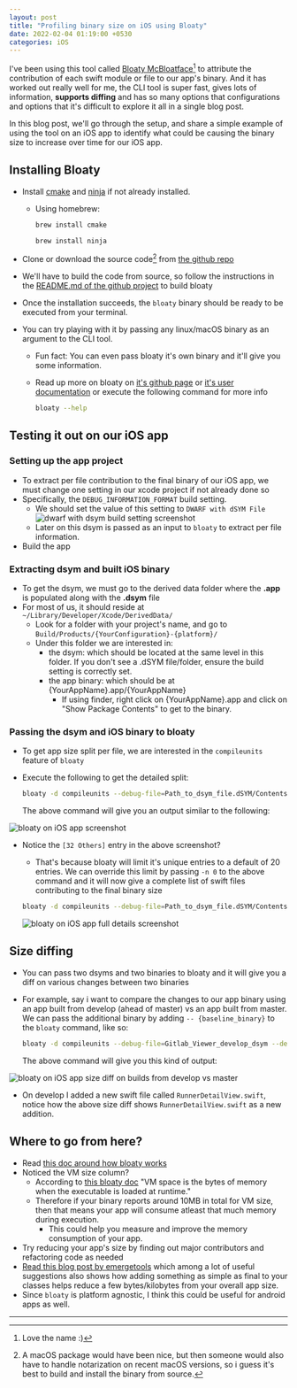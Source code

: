 ```yaml
---
layout: post
title: "Profiling binary size on iOS using Bloaty"
date: 2022-02-04 01:19:00 +0530
categories: iOS
---
```


I've been using this tool called [Bloaty McBloatface](https://github.com/google/bloaty)[^1] to attribute the contribution of each swift module or file to our app's binary. And it has worked out really well for me, the CLI tool is super fast, gives lots of information, **supports diffing** and has so many options that configurations and options that it's difficult to explore it all in a single blog post.

In this blog post, we'll go through the setup, and share a simple example of using the tool on an iOS app to identify what could be causing the binary size to increase over time for our iOS app.

## Installing Bloaty

- Install [cmake](https://cmake.org/) and [ninja]((https://ninja-build.org/)) if not already installed.
  - Using homebrew:

    ```bash
    brew install cmake
    ```

    ```bash
    brew install ninja
    ```

- Clone or download the source code[^2] from [the github repo](https://github.com/google/bloaty)
- We'll have to build the code from source, so follow the instructions in the [README.md of the github project](https://github.com/google/bloaty) to build bloaty
- Once the installation succeeds, the `bloaty` binary should be ready to be executed from your terminal.
- You can try playing with it by passing any linux/macOS binary as an argument to the CLI tool.
  - Fun fact: You can even pass bloaty it's own binary and it'll give you some information.
  - Read up more on bloaty on [it's github page](https://github.com/google/bloaty) or [it's user documentation](https://github.com/google/bloaty/blob/f01ea59bdda11708d74a3826c23d6e2db6c996f0/doc/using.md) or execute the following command for more info
  
    ```bash
    bloaty --help
    ```

## Testing it out on our iOS app

### Setting up the app project

- To extract per file contribution to the final binary of our iOS app, we must change one setting in our xcode project if not already done so
- Specifically, the `DEBUG_INFORMATION_FORMAT` build setting.
  - We should set the value of this setting to `DWARF with dSYM File`
    ![dwarf with dsym build setting screenshot](/assets/bloaty/2022_02_04_dwarf_with_dsym_build_setting.png)
  - Later on this dsym is passed as an input to `bloaty` to extract per file information.
- Build the app

### Extracting dsym and built iOS binary

- To get the dsym, we must go to the derived data folder where the **.app** is populated along with the **.dsym** file
- For most of us, it should reside at `~/Library/Developer/Xcode/DerivedData/`
  - Look for a folder with your project's name, and go to `Build/Products/{YourConfiguration}-{platform}/`
  - Under this folder we are interested in:
    - the dsym: which should be located at the same level in this folder. If you don't see a .dSYM file/folder, ensure the build setting is correctly set.
    - the app binary: which should be at {YourAppName}.app/{YourAppName}
      - If using finder, right click on {YourAppName}.app and click on "Show Package Contents" to get to the binary.

### Passing the dsym and iOS binary to bloaty

- To get app size split per file, we are interested in the `compileunits` feature of `bloaty`
- Execute the following to get the detailed split:

  ```bash
  bloaty -d compileunits --debug-file=Path_to_dsym_file.dSYM/Contents/Resources/DWARF/{YOUR_APP_NAME} path_to_your_app_binary
  ```

  The above command will give you an output similar to the following:

![bloaty on iOS app screenshot](/assets/bloaty/2022_02_04_bloaty_compile_units_default.png)

- Notice the `[32 Others]` entry in the above screenshot?
  - That's because bloaty will limit it's unique entries to a default of 20 entries. We can override this limit by passing `-n 0` to the above command and it will now give a complete list of swift files contributing to the final binary size

  ```bash
  bloaty -d compileunits --debug-file=Path_to_dsym_file.dSYM/Contents/Resources/DWARF/{YOUR_APP_NAME} path_to_your_app_binary -n 0
  ```

  ![bloaty on iOS app full details screenshot](/assets/bloaty/2022_02_04_bloaty_compile_units_all_details.png)

## Size diffing

- You can pass two dsyms and two binaries to bloaty and it will give you a diff on various changes between two binaries

- For example, say i want to compare the changes to our app binary using an app built from develop (ahead of master) vs an app built from master. We can pass the additional binary by adding `-- {baseline_binary}` to the `bloaty` command, like so:

  ```bash
  bloaty -d compileunits --debug-file=Gitlab_Viewer_develop_dsym --debug-file=Gitlab_Viewer_master_dsym Gitlab_Viewer_develop -- Gitlab_Viewer_master
  ```

  The above command will give you this kind of output:

![bloaty on iOS app size diff on builds from develop vs master](/assets/bloaty/2022_02_04_bloaty_size_diff_develop_vs_master.png)

- On develop I added a new swift file called `RunnerDetailView.swift`, notice how the above size diff shows `RunnerDetailView.swift` as a new addition.

## Where to go from here?

- Read [this doc around how bloaty works](https://github.com/google/bloaty/blob/master/doc/how-bloaty-works.md)
- Noticed the VM size column?
  - According to [this bloaty doc](https://github.com/google/bloaty/blob/master/doc/how-bloaty-works.md#vm-space-and-file-space)
  "VM space is the bytes of memory when the executable is loaded at runtime."
  - Therefore if your binary reports around 10MB in total for VM size, then that means your app will consume atleast that much memory during execution.
    - This could help you measure and improve the memory consumption of your app.
- Try reducing your app's size by finding out major contributors and refactoring code as needed
- [Read this blog post by emergetools](https://www.emergetools.com/blog/posts/SwiftReferenceTypes) which among a lot of useful suggestions also shows how adding something as simple as final to your classes helps reduce a few bytes/kilobytes from your overall app size.
- Since `bloaty` is platform agnostic, I think this could be useful for android apps as well.

----------

[^1]: Love the name :)

[^2]: A macOS package would have been nice, but then someone would also have to handle notarization on recent macOS versions, so i guess it's best to build and install the binary from source.

